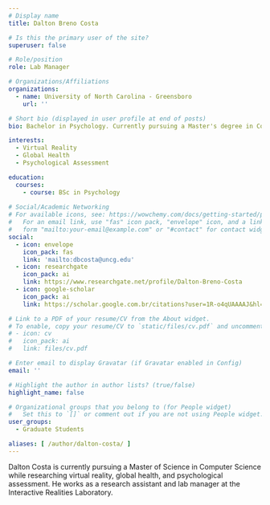 ```yaml
---
# Display name
title: Dalton Breno Costa

# Is this the primary user of the site?
superuser: false

# Role/position
role: Lab Manager

# Organizations/Affiliations
organizations:
  - name: University of North Carolina - Greensboro
    url: ''

# Short bio (displayed in user profile at end of posts)
bio: Bachelor in Psychology. Currently pursuing a Master's degree in Computer Science while researching virtual reality, global health, and psychological assessment. He works as a research assistant and lab manager at IRLab.

interests:
  - Virtual Reality
  - Global Health
  - Psychological Assessment

education:
  courses:
    - course: BSc in Psychology
    
# Social/Academic Networking
# For available icons, see: https://wowchemy.com/docs/getting-started/page-builder/#icons
#   For an email link, use "fas" icon pack, "envelope" icon, and a link in the
#   form "mailto:your-email@example.com" or "#contact" for contact widget.
social:
  - icon: envelope
    icon_pack: fas
    link: 'mailto:dbcosta@uncg.edu'
  - icon: researchgate
    icon_pack: ai
    link: https://www.researchgate.net/profile/Dalton-Breno-Costa
  - icon: google-scholar
    icon_pack: ai
    link: https://scholar.google.com.br/citations?user=1R-o4qUAAAAJ&hl=en

# Link to a PDF of your resume/CV from the About widget.
# To enable, copy your resume/CV to `static/files/cv.pdf` and uncomment the lines below.
# - icon: cv
#   icon_pack: ai
#   link: files/cv.pdf

# Enter email to display Gravatar (if Gravatar enabled in Config)
email: ''

# Highlight the author in author lists? (true/false)
highlight_name: false

# Organizational groups that you belong to (for People widget)
#   Set this to `[]` or comment out if you are not using People widget.
user_groups:
  - Graduate Students

aliases: [ /author/dalton-costa/ ]
---
```


Dalton Costa is currently pursuing a Master of Science in Computer Science while researching virtual reality, global health, and psychological assessment. He works as a research assistant and lab manager at the Interactive Realities Laboratory.